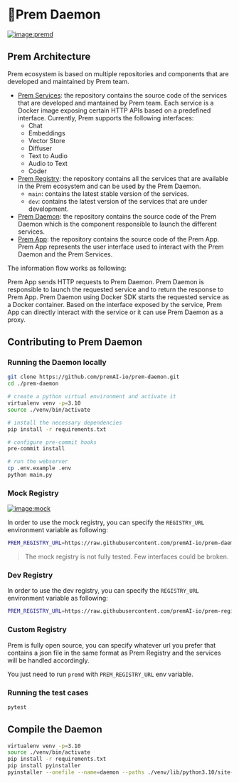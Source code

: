 # 🏃Prem Daemon

[![image:premd](https://img.shields.io/github/actions/workflow/status/premAI-io/prem-daemon/on-tag.yml?logo=docker&label=premd
)](https://github.com/premAI-io/prem-daemon/pkgs/container/premd)

## Prem Architecture

Prem ecosystem is based on multiple repositories and components that are developed and maintained by Prem team.

- [Prem Services](https://github.com/premAI-io/prem-services): the repository contains the source code of the services that are developed and mantained by Prem team. Each service is a Docker image exposing certain HTTP APIs based on a predefined interface. Currently, Prem supports the following interfaces:
    - Chat
    - Embeddings
    - Vector Store
    - Diffuser
    - Text to Audio
    - Audio to Text
    - Coder
- [Prem Registry](https://github.com/premAI-io/prem-registry): the repository contains all the services that are available in the Prem ecosystem and can be used by the Prem Daemon.
    - `main`: contains the latest stable version of the services.
    - `dev`: contains the latest version of the services that are under development.
- [Prem Daemon](https://github.com/premAI-io/prem-daemon): the repository contains the source code of the Prem Daemon which is the component responsible to launch the different services.
- [Prem App](https://github.com/premAI-io/prem-app): the repository contains the source code of the Prem App. Prem App represents the user interface used to interact with the Prem Daemon and the Prem Services.

The information flow works as following:

Prem App sends HTTP requests to Prem Daemon. Prem Daemon is responsible to launch the requested service and to return the response to Prem App. Prem Daemon using Docker SDK starts the requested service as a Docker container. Based on the interface exposed by the service, Prem App can directly interact with the service or it can use Prem Daemon as a proxy.

## Contributing to Prem Daemon

### Running the Daemon locally

```bash
git clone https://github.com/premAI-io/prem-daemon.git
cd ./prem-daemon

# create a python virtual environment and activate it
virtualenv venv -p=3.10
source ./venv/bin/activate

# install the necessary dependencies
pip install -r requirements.txt

# configure pre-commit hooks
pre-commit install

# run the webserver
cp .env.example .env
python main.py
```

### Mock Registry

[![image:mock](https://img.shields.io/github/actions/workflow/status/premAI-io/prem-daemon/on-main.yml?logo=docker&label=mock%20images
)](https://github.com/orgs/premAI-io/packages?tab=packages&q=mock)

In order to use the mock registry, you can specify the `REGISTRY_URL` environment variable as following:

```bash
PREM_REGISTRY_URL=https://raw.githubusercontent.com/premAI-io/prem-daemon/main/resources/mocks/manifests.json
```

> The mock registry is not fully tested. Few interfaces could be broken.

### Dev Registry

In order to use the dev registry, you can specify the `REGISTRY_URL` environment variable as following:

```bash
PREM_REGISTRY_URL=https://raw.githubusercontent.com/premAI-io/prem-registry/dev/manifests.json
```

### Custom Registry

Prem is fully open source, you can specify whatever url you prefer that contains a json file in the same format as Prem Registry and the services will be handled accordingly.

You just need to run `premd` with `PREM_REGISTRY_URL` env variable.

### Running the test cases

```bash
pytest
```

## Compile the Daemon

```bash
virtualenv venv -p=3.10
source ./venv/bin/activate
pip install -r requirements.txt
pip install pyinstaller
pyinstaller --onefile --name=daemon --paths ./venv/lib/python3.10/site-packages main.py
```

